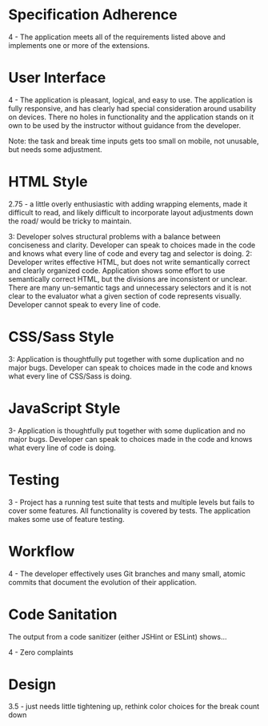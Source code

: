 # Specification Adherence

4 - The application meets all of the requirements listed above and implements one or more of the extensions.

# User Interface

4 - The application is pleasant, logical, and easy to use. The application is fully responsive, and has clearly had special consideration around usability on devices. There no holes in functionality and the application stands on it own to be used by the instructor without guidance from the developer.

Note: the task and break time inputs gets too small on mobile, not unusable, but needs some adjustment.

# HTML Style

2.75 - a little overly enthusiastic with adding wrapping elements, made it difficult to read, and likely difficult to incorporate layout adjustments down the road/ would be tricky to maintain.

3: Developer solves structural problems with a balance between conciseness and clarity. Developer can speak to choices made in the code and knows what every line of code and every tag and selector is doing.
2: Developer writes effective HTML, but does not write semantically correct and clearly organized code. Application shows some effort to use semantically correct HTML, but the divisions are inconsistent or unclear. There are many un-semantic tags and unnecessary selectors and it is not clear to the evaluator what a given section of code represents visually. Developer cannot speak to every line of code.

# CSS/Sass Style

3: Application is thoughtfully put together with some duplication and no major bugs. Developer can speak to choices made in the code and knows what every line of CSS/Sass is doing.

# JavaScript Style

3- Application is thoughtfully put together with some duplication and no major bugs. Developer can speak to choices made in the code and knows what every line of code is doing.

# Testing

3 - Project has a running test suite that tests and multiple levels but fails to cover some features. All functionality is covered by tests. The application makes some use of feature testing.


# Workflow

4 - The developer effectively uses Git branches and many small, atomic commits that document the evolution of their application.


# Code Sanitation

The output from a code sanitizer (either JSHint or ESLint) shows…

4 - Zero complaints

# Design

3.5 - just needs little tightening up, rethink color choices for the break count down

<!-- 4 - The application is visually appealing and shows thoughtful and effective use of typography, color, and layout. The application looks professional, with visuals enhancing the user’s experience. The evaluator has very few recommended changes.
3 - The application has a strong approach to layout and content hierarchy, but typography and color choices are lacking. The evaluator has several recommended changes to improvement. -->

